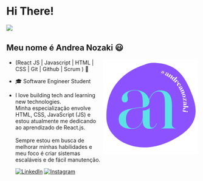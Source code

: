 

<h1>Hi There! </h1>
 <img src="https://media.giphy.com/media/hvRJCLFzcasrR4ia7z/giphy.gif" width="25px">
 <h2>Meu nome é Andrea Nozaki 😃</h2>

<img src="logoandreanozaki.png" min-width="250px" max-width="250px" width="250px" align="right" alt="logo andreanozaki">

<p align="left"> 

- (React JS | Javascript | HTML | CSS | Git | Github | Scrum ) 🚀 </p>

- 🎓 Software Engineer Student

- I love building tech and learning new technologies.</br>Minha especialização envolve HTML, CSS, JavaScript (JS) e estou atualmente me dedicando ao aprendizado de React.js.<br><br> Sempre estou em busca de melhorar minhas habilidades e meu foco é criar sistemas escaláveis e de fácil manutenção.


     [![LinkedIn](https://img.shields.io/badge/LinkedIn-Purple?style=for-the-badge&logo=linkedin&logoColor=white)](https://www.linkedin.com/in/andreahcodes/)
        [![Instagram](https://img.shields.io/badge/Instagram-Purple?style=for-the-badge&logo=instagram&logoColor=white)](https://www.instagram.com/andreahcodes/)





